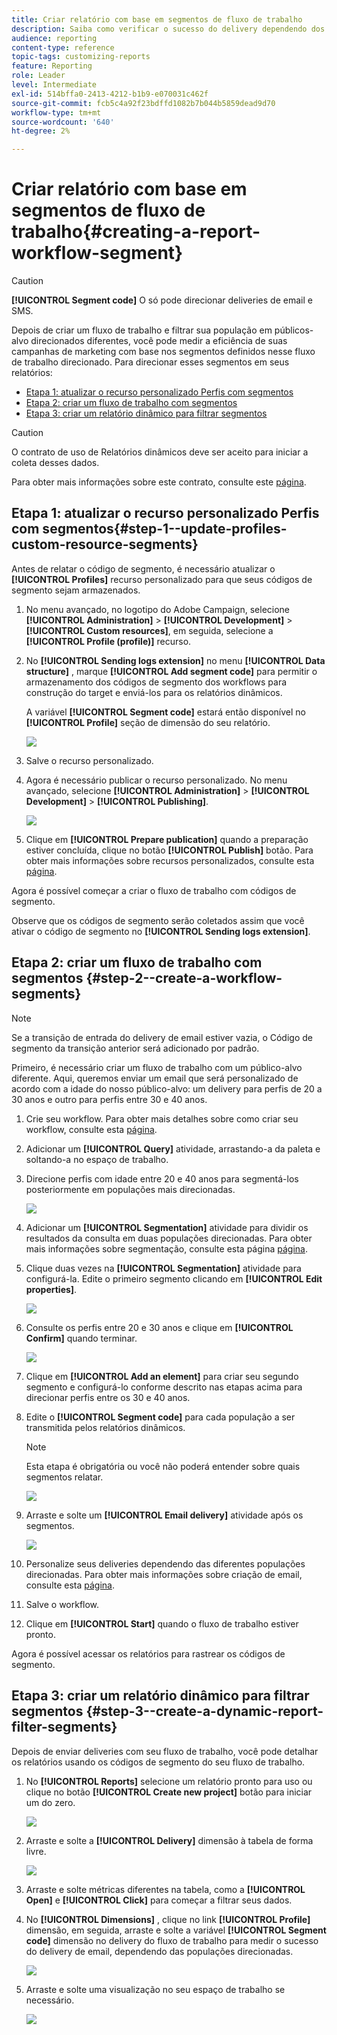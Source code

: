 ```yaml
---
title: Criar relatório com base em segmentos de fluxo de trabalho
description: Saiba como verificar o sucesso do delivery dependendo dos segmentos de workflows em seus relatórios.
audience: reporting
content-type: reference
topic-tags: customizing-reports
feature: Reporting
role: Leader
level: Intermediate
exl-id: 514bffa0-2413-4212-b1b9-e070031c462f
source-git-commit: fcb5c4a92f23bdffd1082b7b044b5859dead9d70
workflow-type: tm+mt
source-wordcount: '640'
ht-degree: 2%

---
```


# Criar relatório com base em segmentos de fluxo de trabalho{#creating-a-report-workflow-segment}

>[!CAUTION]
> **[!UICONTROL Segment code]** O só pode direcionar deliveries de email e SMS.

Depois de criar um fluxo de trabalho e filtrar sua população em públicos-alvo direcionados diferentes, você pode medir a eficiência de suas campanhas de marketing com base nos segmentos definidos nesse fluxo de trabalho direcionado.
Para direcionar esses segmentos em seus relatórios:

* [Etapa 1: atualizar o recurso personalizado Perfis com segmentos](#step-1--update-profiles-custom-resource-segments)
* [Etapa 2: criar um fluxo de trabalho com segmentos](#step-2--create-a-workflow-segments)
* [Etapa 3: criar um relatório dinâmico para filtrar segmentos](#step-3--create-a-dynamic-report-filter-segments)

>[!CAUTION]
>O contrato de uso de Relatórios dinâmicos deve ser aceito para iniciar a coleta desses dados.
>
>Para obter mais informações sobre este contrato, consulte este [página](../../reporting/using/about-dynamic-reports.md#dynamic-reporting-usage-agreement).

## Etapa 1: atualizar o recurso personalizado Perfis com segmentos{#step-1--update-profiles-custom-resource-segments}

Antes de relatar o código de segmento, é necessário atualizar o **[!UICONTROL Profiles]** recurso personalizado para que seus códigos de segmento sejam armazenados.

1. No menu avançado, no logotipo do Adobe Campaign, selecione **[!UICONTROL Administration]** > **[!UICONTROL Development]** > **[!UICONTROL Custom resources]**, em seguida, selecione a **[!UICONTROL Profile (profile)]** recurso.
1. No **[!UICONTROL Sending logs extension]** no menu **[!UICONTROL Data structure]** , marque **[!UICONTROL Add segment code]** para permitir o armazenamento dos códigos de segmento dos workflows para construção do target e enviá-los para os relatórios dinâmicos.

   A variável **[!UICONTROL Segment code]** estará então disponível no **[!UICONTROL Profile]** seção de dimensão do seu relatório.

   ![](assets/report_segment_4.png)

1. Salve o recurso personalizado.

1. Agora é necessário publicar o recurso personalizado.
No menu avançado, selecione **[!UICONTROL Administration]** > **[!UICONTROL Development]** > **[!UICONTROL Publishing]**.

   ![](assets/custom_profile_7.png)

1. Clique em **[!UICONTROL Prepare publication]** quando a preparação estiver concluída, clique no botão **[!UICONTROL Publish]** botão. Para obter mais informações sobre recursos personalizados, consulte esta [página](../../developing/using/updating-the-database-structure.md).

Agora é possível começar a criar o fluxo de trabalho com códigos de segmento.

Observe que os códigos de segmento serão coletados assim que você ativar o código de segmento no **[!UICONTROL Sending logs extension]**.

## Etapa 2: criar um fluxo de trabalho com segmentos {#step-2--create-a-workflow-segments}

>[!NOTE]
>Se a transição de entrada do delivery de email estiver vazia, o Código de segmento da transição anterior será adicionado por padrão.

Primeiro, é necessário criar um fluxo de trabalho com um público-alvo diferente. Aqui, queremos enviar um email que será personalizado de acordo com a idade do nosso público-alvo: um delivery para perfis de 20 a 30 anos e outro para perfis entre 30 e 40 anos.

1. Crie seu workflow. Para obter mais detalhes sobre como criar seu workflow, consulte esta [página](../../automating/using/building-a-workflow.md).

1. Adicionar um **[!UICONTROL Query]** atividade, arrastando-a da paleta e soltando-a no espaço de trabalho.

1. Direcione perfis com idade entre 20 e 40 anos para segmentá-los posteriormente em populações mais direcionadas.

   ![](assets/report_segment_1.png)

1. Adicionar um **[!UICONTROL Segmentation]** atividade para dividir os resultados da consulta em duas populações direcionadas. Para obter mais informações sobre segmentação, consulte esta página [página](../../automating/using/segmentation.md).

1. Clique duas vezes na **[!UICONTROL Segmentation]** atividade para configurá-la. Edite o primeiro segmento clicando em **[!UICONTROL Edit properties]**.

   ![](assets/report_segment_7.png)

1. Consulte os perfis entre 20 e 30 anos e clique em **[!UICONTROL Confirm]** quando terminar.

   ![](assets/report_segment_8.png)

1. Clique em **[!UICONTROL Add an element]** para criar seu segundo segmento e configurá-lo conforme descrito nas etapas acima para direcionar perfis entre os 30 e 40 anos.

1. Edite o **[!UICONTROL Segment code]** para cada população a ser transmitida pelos relatórios dinâmicos.

   >[!NOTE]
   >Esta etapa é obrigatória ou você não poderá entender sobre quais segmentos relatar.

   ![](assets/report_segment_9.png)

1. Arraste e solte um **[!UICONTROL Email delivery]** atividade após os segmentos.

   ![](assets/report_segment_3.png)

1. Personalize seus deliveries dependendo das diferentes populações direcionadas. Para obter mais informações sobre criação de email, consulte esta [página](../../designing/using/designing-content-in-adobe-campaign.md).

1. Salve o workflow.

1. Clique em **[!UICONTROL Start]** quando o fluxo de trabalho estiver pronto.

Agora é possível acessar os relatórios para rastrear os códigos de segmento.

## Etapa 3: criar um relatório dinâmico para filtrar segmentos {#step-3--create-a-dynamic-report-filter-segments}

Depois de enviar deliveries com seu fluxo de trabalho, você pode detalhar os relatórios usando os códigos de segmento do seu fluxo de trabalho.

1. No **[!UICONTROL Reports]** selecione um relatório pronto para uso ou clique no botão **[!UICONTROL Create new project]** botão para iniciar um do zero.

   ![](assets/custom_profile_18.png)
1. Arraste e solte a **[!UICONTROL Delivery]** dimensão à tabela de forma livre.

   ![](assets/report_segment_5.png)

1. Arraste e solte métricas diferentes na tabela, como a **[!UICONTROL Open]** e **[!UICONTROL Click]** para começar a filtrar seus dados.
1. No **[!UICONTROL Dimensions]** , clique no link **[!UICONTROL Profile]** dimensão, em seguida, arraste e solte a variável **[!UICONTROL Segment code]** dimensão no delivery do fluxo de trabalho para medir o sucesso do delivery de email, dependendo das populações direcionadas.

   ![](assets/report_segment_6.png)

1. Arraste e solte uma visualização no seu espaço de trabalho se necessário.

   ![](assets/report_segment_10.png)
